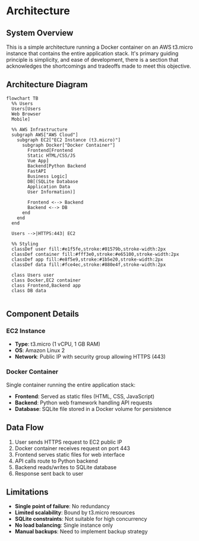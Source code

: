 # Architecture

## System Overview

This is a simple architecture running a Docker container on an AWS t3.micro instance that contains the entire application stack. It's primary guiding principle is simplicity, and ease of development, there is a section that acknowledges the shortcomings and tradeoffs made to meet this objective. 

## Architecture Diagram

```mermaid
flowchart TB
  %% Users
  Users[Users
  Web Browser
  Mobile]

  %% AWS Infrastructure
  subgraph AWS["AWS Cloud"]
    subgraph EC2["EC2 Instance (t3.micro)"]
      subgraph Docker["Docker Container"]
        Frontend[Frontend
        Static HTML/CSS/JS
        Vue App]
        Backend[Python Backend
        FastAPI
        Business Logic]
        DB[(SQLite Database
        Application Data
        User Information)]

        Frontend <--> Backend
        Backend <--> DB
      end
    end
  end

  Users -->|HTTPS:443| EC2

  %% Styling
  classDef user fill:#e1f5fe,stroke:#01579b,stroke-width:2px
  classDef container fill:#fff3e0,stroke:#e65100,stroke-width:2px
  classDef app fill:#e8f5e9,stroke:#1b5e20,stroke-width:2px
  classDef data fill:#fce4ec,stroke:#880e4f,stroke-width:2px

  class Users user
  class Docker,EC2 container
  class Frontend,Backend app
  class DB data
```
```
```

## Component Details

### EC2 Instance
- **Type**: t3.micro (1 vCPU, 1 GB RAM)
- **OS**: Amazon Linux 2
- **Network**: Public IP with security group allowing HTTPS (443)

### Docker Container
Single container running the entire application stack:

- **Frontend**: Served as static files (HTML, CSS, JavaScript)
- **Backend**: Python web framework handling API requests
- **Database**: SQLite file stored in a Docker volume for persistence

## Data Flow

1. User sends HTTPS request to EC2 public IP
2. Docker container receives request on port 443
3. Frontend serves static files for web interface
4. API calls route to Python backend
5. Backend reads/writes to SQLite database
6. Response sent back to user

## Limitations

- **Single point of failure**: No redundancy
- **Limited scalability**: Bound by t3.micro resources
- **SQLite constraints**: Not suitable for high concurrency
- **No load balancing**: Single instance only
- **Manual backups**: Need to implement backup strategy
